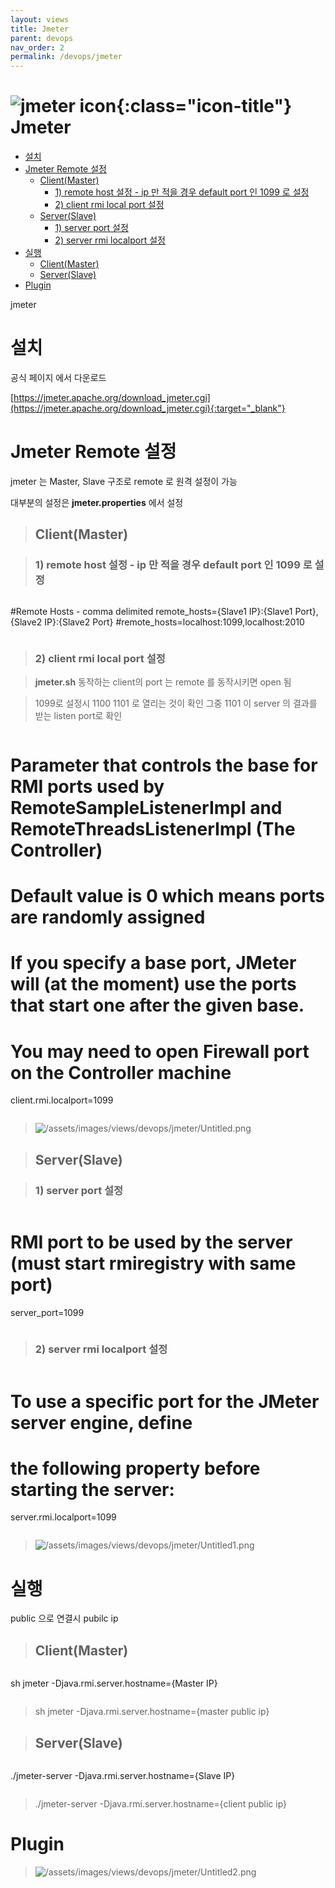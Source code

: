 ```yaml
---
layout: views
title: Jmeter
parent: devops
nav_order: 2
permalink: /devops/jmeter
---
```


# ![jmeter icon](/assets/images/icon/jmeter_400x400.jpg){:class="icon-title"} Jmeter

* [설치](#설치)
* [Jmeter Remote 설정](#jmeter-remote-설정)
    * [Client(Master)](#clientmaster)
        * [1) remote host 설정 - ip 만 적을 경우 default port 인 1099 로 설정](#1-remote-host-설정---ip-만-적을-경우-default-port-인-1099-로-설정)
        * [2) client rmi local port 설정](#2-client-rmi-local-port-설정)
    * [Server(Slave)](#serverslave)
        * [1) server port 설정](#1-server-port-설정)
        * [2) server rmi localport 설정](#2-server-rmi-localport-설정)
* [실행](#실행)
    * [Client(Master)](#clientmaster-1)
    * [Server(Slave)](#serverslave-1)
* [Plugin](#plugin)

jmeter

# 설치

공식 페이지 에서 다운로드

[https://jmeter.apache.org/download_jmeter.cgi](https://jmeter.apache.org/download_jmeter.cgi){:target="_blank"}

# Jmeter Remote 설정

jmeter 는  Master, Slave 구조로 remote 로 원격 설정이 가능

대부분의 설정은 **jmeter.properties** 에서 설정

> ## Client(Master)

> ### 1) remote host 설정 - ip 만 적을 경우 default port 인 1099 로 설정

> ```bash
#Remote Hosts - comma delimited
remote_hosts={Slave1 IP}:{Slave1 Port},{Slave2 IP}:{Slave2 Port}
#remote_hosts=localhost:1099,localhost:2010
> ```

> ### 2) client rmi local port 설정

> **jmeter.sh** 동작하는 client의 port 는 remote 를 동작시키면 open 됨 

> 1099로 설정시 1100 1101 로 열리는 것이 확인 그중 1101 이 server 의 결과를 받는 listen port로 확인

> ```bash
# Parameter that controls the base for RMI ports used by RemoteSampleListenerImpl and RemoteThreadsListenerImpl (The Controller)
# Default value is 0 which means ports are randomly assigned
# If you specify a base port, JMeter will (at the moment) use the ports that start one after the given base.
# You may need to open Firewall port on the Controller machine
client.rmi.localport=1099
> ```

> ![/assets/images/views/devops/jmeter/Untitled.png](/assets/images/views/devops/jmeter/Untitled.png)

> ## Server(Slave)

> ### 1) server port 설정

> ```bash
# RMI port to be used by the server (must start rmiregistry with same port)
server_port=1099
> ```

> ### 2) server rmi localport 설정

> ```bash
# To use a specific port for the JMeter server engine, define
# the following property before starting the server:
server.rmi.localport=1099
> ```

> ![/assets/images/views/devops/jmeter/Untitled1.png](/assets/images/views/devops/jmeter/Untitled1.png)

# 실행

public 으로 연결시 pubilc ip

> ## Client(Master)

> ```bash
sh jmeter -Djava.rmi.server.hostname={Master IP}
> ```

> sh jmeter -Djava.rmi.server.hostname={master public ip}

> ## Server(Slave)

> ```bash
./jmeter-server -Djava.rmi.server.hostname={Slave IP}
> ```

> ./jmeter-server -Djava.rmi.server.hostname={client public ip}

# Plugin

> ![/assets/images/views/devops/jmeter/Untitled2.png](/assets/images/views/devops/jmeter/Untitled2.png)

<!-- 
# Sample file

# [HTTP Request.jmx](/assets/file/devops/jmeter/HTTP_Request.jmx)
-->
